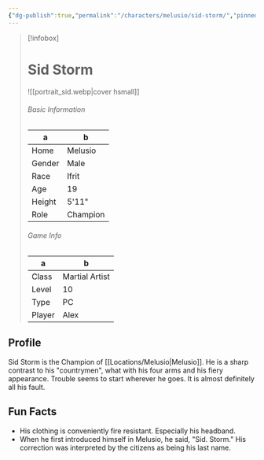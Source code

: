 ```yaml
---
{"dg-publish":true,"permalink":"/characters/melusio/sid-storm/","pinned":true}
---
```



> [!infobox]
> # Sid Storm
> ![[portrait_sid.webp\|cover hsmall]]
> ###### Basic Information
> a | b  |
> ---|---|
> Home | Melusio |
> Gender | Male |
> Race | Ifrit |
> Age | 19 |
> Height | 5'11" |
> Role | Champion |
> ###### Game Info
> a | b   |
> ---|---|
> Class | Martial Artist |
> Level | 10 |
> Type | PC |
> Player | Alex |

## Profile
Sid Storm is the Champion of [[Locations/Melusio\|Melusio]]. He is a sharp contrast to his "countrymen", what with his four arms and his fiery appearance. Trouble seems to start wherever he goes. It is almost definitely all his fault.

## Fun Facts
- His clothing is conveniently fire resistant. Especially his headband.
- When he first introduced himself in Melusio, he said, "Sid. Storm." His correction was interpreted by the citizens as being his last name.

